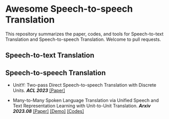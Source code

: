# Awesome Speech-to-speech Translation

This repository summarizes the paper, codes, and tools for Speech-to-text Translation and Speech-to-speech Translation. Welcome to pull requests.

## Speech-to-text Translation

## Speech-to-speech Translation

- UnitY: Two-pass Direct Speech-to-speech Translation with Discrete Units.  ***ACL 2023*** [[Paper]](https://arxiv.org/abs/2212.08055)

- Many-to-Many Spoken Language Translation via
Unified Speech and Text Representation Learning with Unit-to-Unit Translation. ***Arxiv 2023.08*** [[Paper]](https://arxiv.org/abs/2308.01831) [[Demo]](https://choijeongsoo.github.io/utut/) [[Codes]](https://github.com/choijeongsoo/utut)